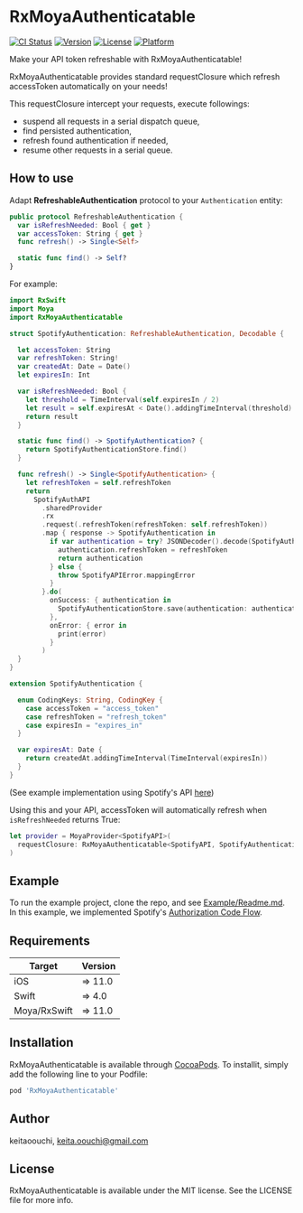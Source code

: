 # RxMoyaAuthenticatable

[![CI Status](https://img.shields.io/travis/keita.ouchi/RxMoyaAuthenticatable.svg?style=flat)](https://travis-ci.org/keita.ouchi/RxMoyaAuthenticatable)
[![Version](https://img.shields.io/cocoapods/v/RxMoyaAuthenticatable.svg?style=flat)](https://cocoapods.org/pods/RxMoyaAuthenticatable)
[![License](https://img.shields.io/cocoapods/l/RxMoyaAuthenticatable.svg?style=flat)](https://cocoapods.org/pods/RxMoyaAuthenticatable)
[![Platform](https://img.shields.io/cocoapods/p/RxMoyaAuthenticatable.svg?style=flat)](https://cocoapods.org/pods/RxMoyaAuthenticatable)

Make your API token refreshable with RxMoyaAuthenticatable!

RxMoyaAuthenticatable provides standard requestClosure which refresh accessToken automatically on your needs!

This requestClosure intercept your requests, execute followings:

- suspend all requests in a serial dispatch queue,
- find persisted authentication,
- refresh found authentication if needed,
- resume other requests in a serial queue.

## How to use

Adapt **RefreshableAuthentication** protocol to your `Authentication` entity:

```swift
public protocol RefreshableAuthentication {
  var isRefreshNeeded: Bool { get }
  var accessToken: String { get }
  func refresh() -> Single<Self>

  static func find() -> Self?
}
```

For example:

```swift
import RxSwift
import Moya
import RxMoyaAuthenticatable

struct SpotifyAuthentication: RefreshableAuthentication, Decodable {

  let accessToken: String
  var refreshToken: String!
  var createdAt: Date = Date()
  let expiresIn: Int

  var isRefreshNeeded: Bool {
    let threshold = TimeInterval(self.expiresIn / 2)
    let result = self.expiresAt < Date().addingTimeInterval(threshold)
    return result
  }

  static func find() -> SpotifyAuthentication? {
    return SpotifyAuthenticationStore.find()
  }

  func refresh() -> Single<SpotifyAuthentication> {
    let refreshToken = self.refreshToken
    return
      SpotifyAuthAPI
        .sharedProvider
        .rx
        .request(.refreshToken(refreshToken: self.refreshToken))
        .map { response -> SpotifyAuthentication in
          if var authentication = try? JSONDecoder().decode(SpotifyAuthentication.self, from: response.data) {
            authentication.refreshToken = refreshToken
            return authentication
          } else {
            throw SpotifyAPIError.mappingError
          }
        }.do(
          onSuccess: { authentication in
            SpotifyAuthenticationStore.save(authentication: authentication)
          },
          onError: { error in
            print(error)
          }
        )
  }
}

extension SpotifyAuthentication {

  enum CodingKeys: String, CodingKey {
    case accessToken = "access_token"
    case refreshToken = "refresh_token"
    case expiresIn = "expires_in"
  }

  var expiresAt: Date {
    return createdAt.addingTimeInterval(TimeInterval(expiresIn))
  }
}

```
(See example implementation using Spotify's API [here](https://github.com/keitaoouchi/RxMoyaAuthenticatable/blob/master/Example/RxMoyaAuthenticatable/SpotifyAuthentication.swift))

Using this and your API, accessToken will automatically refresh when `isRefreshNeeded` returns True:

```swift
let provider = MoyaProvider<SpotifyAPI>(
  requestClosure: RxMoyaAuthenticatable<SpotifyAPI, SpotifyAuthentication>().requestClosure
)
```

## Example

To run the example project, clone the repo, and see [Example/Readme.md](https://github.com/keitaoouchi/RxMoyaAuthenticatable/blob/master/Example/README.md).
In this example, we implemented Spotify's [Authorization Code Flow](https://beta.developer.spotify.com/documentation/general/guides/authorization-guide/).

## Requirements

| Target            | Version  |
|-------------------|----------|
| iOS               |  => 11.0 |
| Swift             |  => 4.0  |
| Moya/RxSwift      |  => 11.0 |

## Installation

RxMoyaAuthenticatable is available through [CocoaPods](https://cocoapods.org).
To installit, simply add the following line to your Podfile:

```ruby
pod 'RxMoyaAuthenticatable'
```

## Author

keitaoouchi, keita.oouchi@gmail.com

## License

RxMoyaAuthenticatable is available under the MIT license. See the LICENSE file for more info.
